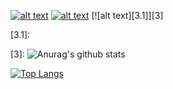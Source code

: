 <!-- display the social media buttons in your README -->

[![alt text][2.1]][2]
[![alt text][1.1]][1]
[![alt text][3.1]][3]

<!-- icons with padding -->

[1.1]: http://i.imgur.com/tXSoThF.png (twitter icon with padding)
[2.1]: http://i.imgur.com/P3YfQoD.png (facebook icon with padding)
[3.1]: 

<!-- links to your social media accounts -->

[1]: http://www.twitter.com/jackintos
[2]: http://www.facebook.com/skeletondickrising23
[3]: 
![Anurag's github stats](https://github-readme-stats.vercel.app/api?username=Jackintos&show_icons=true&theme=cobalt)

[![Top Langs](https://github-readme-stats.vercel.app/api/top-langs/?username=anuraghazra&langs_count=8)](https://github.com/anuraghazra/github-readme-stats)

